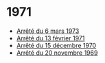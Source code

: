 # 1971

- [Arrêté du 6 mars 1973](arrete-du-6-mars-1973)
- [Arrêté du 13 février 1971](arrete-du-13-fevrier-1971)
- [Arrêté du 15 décembre 1970](arrete-du-15-decembre-1970)
- [Arrêté du 20 novembre 1969](arrete-du-20-novembre-1969)
